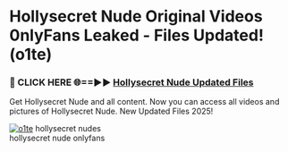# Hollysecret Nude Original Videos 0nlyFans Leaked - Files Updated! (o1te)

<h3>🔴 CLICK HERE 🌐==►► <a href="https://tinyurl.com/yrmya6cz" rel="nofollow">Hollysecret Nude Updated Files</a></h3>

Get Hollysecret Nude and all content. Now you can access all videos and pictures of Hollysecret Nude. New Updated Files 2025!

[![o1te](https://i.imgur.com/FMdXYCs.gif)](https://tinyurl.com/yrmya6cz)
hollysecret nudes<br>
hollysecret nude onlyfans